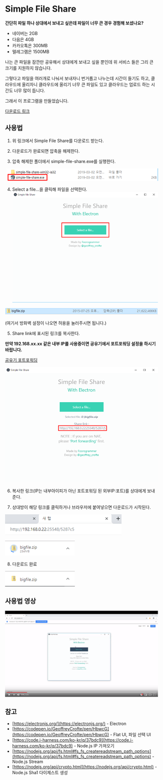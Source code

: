 # Simple File Share

**간단히 파일 하나 상대에서 보내고 싶은데 파일이 너무 큰 경우 경험해 보셨나요?**

- 네이버는 2GB
- 다음은 4GB
- 카카오톡은 300MB
- 텔레그램은 1500MB

나는 큰 파일을 잠깐만 공유해서 상대에게 보내고 싶을 뿐인데 위 서비스 들은 그리 큰 크기를 지원하지 않습니다.

그렇다고 파일을 여러개로 나눠서 보내자니 번거롭고 나누는데 시간이 들기도 하고, 클라우드에 올리자니 클라우드에 올리기 너무 큰 파일도 있고 클라우드는 업로드 하는 시간도 너무 많이 듭니다.

그래서 이 프로그램을 만들었습니다.

[다운로드 링크](https://github.com/lleellee0/simple-file-share/releases/download/v1.0/simple-file-share-win32-ia32.zip)


## 사용법

1. 위 링크에서 Simple File Share를 다운로드 받는다.

2. 다운로드가 완료되면 압축을 해제한다.

3. 압축 해제한 폴더에서 simple-file-share.exe를 실행한다.

![img1](https://github.com/lleellee0/images/blob/master/1.png?raw=true)

4. Select a file...을 클릭해 파일을 선택한다.
![img2](https://github.com/lleellee0/images/blob/master/2.png?raw=true)

![img3](https://github.com/lleellee0/images/blob/master/3.png?raw=true)

(여기서 방화벽 설정이 나오면 허용을 눌러주시면 됩니다.)

5. Share link에 표시된 링크를 복사한다.

**만약 192.168.xx.xx 같은 내부 IP를 사용중이면 공유기에서 포트포워딩 설정을 하시기 바랍니다.**

[공유기 포트포워딩](https://www.google.com/search?q=%EA%B3%B5%EC%9C%A0%EA%B8%B0+%ED%8F%AC%ED%8A%B8%ED%8F%AC%EC%9B%8C%EB%94%A9&rlz=1C1SQJL_koKR810KR810&oq=%EA%B3%B5%EC%9C%A0%EA%B8%B0+%ED%8F%AC%ED%8A%B8%ED%8F%AC%EC%9B%8C%EB%94%A9&aqs=chrome..69i57j0l5.2484j1j7&sourceid=chrome&ie=UTF-8)

![img4](https://github.com/lleellee0/images/blob/master/4.png?raw=true)

6. 복사한 링크(IP는 내부아이피가 아닌 포트포워딩 된 외부IP:포트)를 상대에게 보내준다.

7. 상대방이 해당 링크를 클릭하거나 브라우저에 붙여넣으면 다운로드가 시작된다.

![img5](https://github.com/lleellee0/images/blob/master/5.png?raw=true)

![img6](https://github.com/lleellee0/images/blob/master/6.png?raw=true)

8. 다운로드 완료

![img7](https://github.com/lleellee0/images/blob/master/7.png?raw=true)


## 사용법 영상
[![사용법 유튜브 영상](https://github.com/lleellee0/images/blob/master/fileshareuse.png?raw=true)](https://www.youtube.com/watch?v=bUs8SADLI7g)


## 참고

- [https://electronjs.org/](https://electronjs.org/) - Electron
- [https://codepen.io/GeoffreyCrofte/pen/HbwcG](https://codepen.io/GeoffreyCrofte/pen/HbwcG) - Flat UI, 파일 선택 UI
- [https://code.i-harness.com/ko-kr/q/37bdc9](https://code.i-harness.com/ko-kr/q/37bdc9) - Node.js IP 가져오기
- [https://nodejs.org/api/fs.html#fs_fs_createreadstream_path_options](https://nodejs.org/api/fs.html#fs_fs_createreadstream_path_options) - Node.js Stream
- [https://nodejs.org/api/crypto.html](https://nodejs.org/api/crypto.html) - Node.js Sha1 다이제스트 생성
